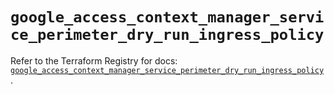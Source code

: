 # `google_access_context_manager_service_perimeter_dry_run_ingress_policy`

Refer to the Terraform Registry for docs: [`google_access_context_manager_service_perimeter_dry_run_ingress_policy`](https://registry.terraform.io/providers/hashicorp/google/6.39.0/docs/resources/access_context_manager_service_perimeter_dry_run_ingress_policy).
